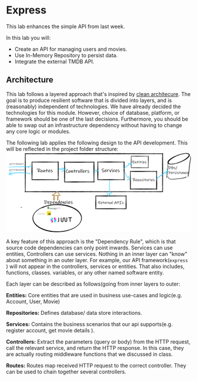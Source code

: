 # Express

This lab enhances the simple API from last week.

In this lab you will:
- Create an API for managing users and movies.
- Use In-Memory Repository to persist data.
- Integrate the external TMDB API. 



## Architecture

This lab follows a layered approach that's inspired by [clean architecure](https://blog.cleancoder.com/uncle-bob/2012/08/13/the-clean-architecture.html). The goal is to produce resilient software that is divided into layers,  and is (reasonably) independent of technologies. We have already decided the technologies for this module. However,  choice of database, platform, or framework should be one of the last decisions. Furthermore, you should be able to swap out an infrastructure dependency without having to change any core logic or modules. 

The following lab applies the following design to the API development. This will be reflected in the project folder structure:
![image-20220324154157402](./img/main1.png)

A key feature of this approach is the "Dependency Rule", which is that source code dependencies can only point inwards. Services can use entities, Controllers can use services. Nothing in an inner layer can "know" about something in an outer layer. For example, our API framework(``express`` ) will not appear in the controllers, services or entities.  That also includes, functions, classes. variables, or any other named software entity.

Each layer can be described as follows(going from inner layers to outer: 

**Entities:** Core entities that are used in business use-cases and logic(e.g. Account, User, Movie)

**Repositories:** Defines database/ data store interactions.

**Services:** Contains the business scenarios that our api supports(e.g. register account, get movie details ).

**Controllers:** Extract the parameters (query or body) from the HTTP request, call the relevant service, and return the HTTP response. In this case, they are actually routing middleware functions that we discussed in class.

**Routes:** Routes map received HTTP request to the correct controller. They can be used to chain together several controllers. 

